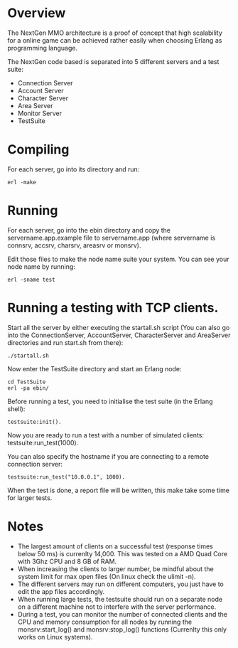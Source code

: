 Overview
========
The NextGen MMO architecture is a proof of concept that high scalability for a online game can be achieved rather easily when choosing Erlang as programming language.

The NextGen code based is separated into 5 different servers and a test suite:
* Connection Server
* Account Server
* Character Server
* Area Server
* Monitor Server
* TestSuite

Compiling
=========

For each server, go into its directory and run:

	erl -make

Running
=======
For each server, go into the ebin directory and copy the servername.app.example file to servername.app (where servername is connsrv, accsrv, charsrv, areasrv or monsrv).

Edit those files to make the node name suite your system. You can see your node name by running:

	erl -sname test

Running a testing with TCP clients.
===================================
Start all the server by either executing the startall.sh script (You can also go into the ConnectionServer, AccountServer, CharacterServer and AreaServer directories and run start.sh from there):

	./startall.sh 

Now enter the TestSuite directory and start an Erlang node:

	cd TestSuite
	erl -pa ebin/

Before running a test, you need to initialise the test suite (in the Erlang shell):

	testsuite:init().

Now you are ready to run a test with a number of simulated clients:
	testsuite:run_test(1000).


You can also specify the hostname if you are connecting to a remote connection server:

	testsuite:run_test("10.0.0.1", 1000).

When the test is done, a report file will be written, this make take some time for larger tests.

Notes
=====
* The largest amount of clients on a successful test (response times below 50 ms) is currenlty 14,000. This was tested on a AMD Quad Core with 3Ghz CPU and 8 GB of RAM.
* When increasing the clients to larger number, be mindful about the system limit for max open files (On linux check the ulimit -n).
* The different servers may run on different computers, you just have to edit the app files accordingly.
* When running large tests, the testsuite should run on a separate node on a different machine not to interfere with the server performance.
* During a test, you can monitor the number of connected clients and the CPU and memory consumption for all nodes by running the monsrv:start_log() and monsrv:stop_log() functions (Currenlty this only works on Linux systems).

